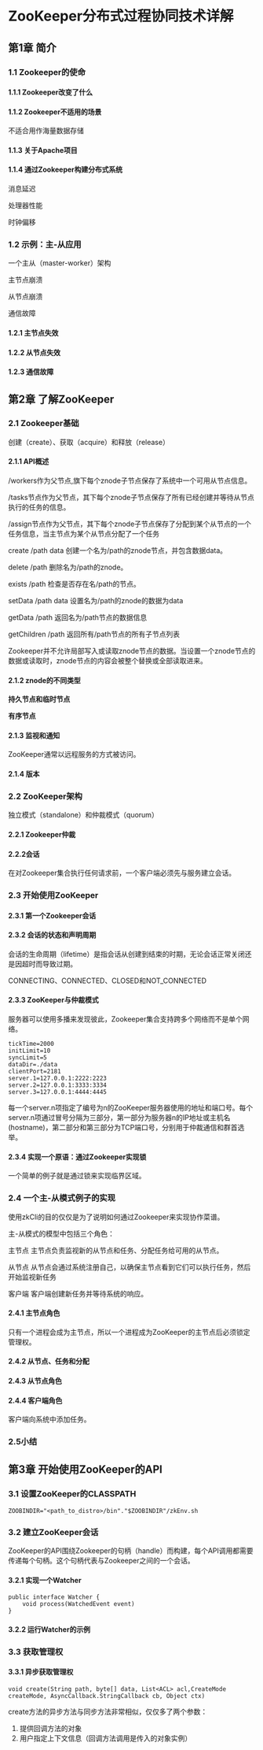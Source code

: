 # ZooKeeper分布式过程协同技术详解  #

## 第1章 简介 ##

### 1.1 Zookeeper的使命 ###

#### 1.1.1 Zookeeper改变了什么 ####

#### 1.1.2 Zookeeper不适用的场景 ####

不适合用作海量数据存储

#### 1.1.3 关于Apache项目 ####

#### 1.1.4 通过Zookeeper构建分布式系统 ####

消息延迟

处理器性能

时钟偏移

### 1.2 示例：主-从应用 ###

一个主从（master-worker）架构

主节点崩溃

从节点崩溃

通信故障

#### 1.2.1 主节点失效 ####

#### 1.2.2 从节点失效 ####

#### 1.2.3 通信故障 ####

## 第2章  了解ZooKeeper ##

### 2.1 Zookeeper基础 ###

创建（create）、获取（acquire）和释放（release）

#### 2.1.1 API概述 ####

/workers作为父节点,旗下每个znode子节点保存了系统中一个可用从节点信息。

/tasks节点作为父节点，其下每个znode子节点保存了所有已经创建并等待从节点执行的任务的信息。

/assign节点作为父节点，其下每个znode子节点保存了分配到某个从节点的一个任务信息，当主节点为某个从节点分配了一个任务

create /path data 创建一个名为/path的znode节点，并包含数据data。

delete /path 删除名为/path的znode。

exists /path 检查是否存在名/path的节点。

setData /path data 设置名为/path的znode的数据为data
 
getData /path 返回名为/path节点的数据信息

getChildren /path 返回所有/path节点的所有子节点列表

Zookeeper并不允许局部写入或读取znode节点的数据。当设置一个znode节点的数据或读取时，znode节点的内容会被整个替换或全部读取进来。

#### 2.1.2 znode的不同类型 ####



**持久节点和临时节点**

**有序节点**

#### 2.1.3 监视和通知 ####
ZooKeeper通常以远程服务的方式被访问。

#### 2.1.4 版本 ####

### 2.2 ZooKeeper架构 ###

独立模式（standalone）和仲裁模式（quorum）

#### 2.2.1 Zookeeper仲裁 ####

#### 2.2.2会话 ####

在对Zookeeper集合执行任何请求前，一个客户端必须先与服务建立会话。

### 2.3 开始使用ZooKeeper ###

#### 2.3.1 第一个Zookeeper会话 ####

#### 2.3.2 会话的状态和声明周期 ####

会话的生命周期（lifetime）是指会话从创建到结束的时期，无论会话正常关闭还是因超时而导致过期。

CONNECTING、CONNECTED、CLOSED和NOT_CONNECTED

#### 2.3.3 ZooKeeper与仲裁模式 ####

服务器可以使用多播来发现彼此，Zookeeper集合支持跨多个网络而不是单个网络。

	tickTime=2000
	initLimit=10
	syncLimit=5
	dataDir=./data
	clientPort=2181
	server.1=127.0.0.1:2222:2223
	server.2=127.0.0.1:3333:3334
	server.3=127.0.0.1:4444:4445

每一个server.n项指定了编号为n的ZooKeeper服务器使用的地址和端口号。每个server.n项通过冒号分隔为三部分，第一部分为服务器n的IP地址或主机名(hostname)，第二部分和第三部分为TCP端口号，分别用于仲裁通信和群首选举。

#### 2.3.4 实现一个原语：通过Zookeeper实现锁 ####
一个简单的例子就是通过锁来实现临界区域。

### 2.4 一个主-从模式例子的实现 ###

使用zkCli的目的仅仅是为了说明如何通过Zookeeper来实现协作菜谱。

主-从模式的模型中包括三个角色：

主节点
	主节点负责监视新的从节点和任务、分配任务给可用的从节点。

从节点
	从节点会通过系统注册自己，以确保主节点看到它们可以执行任务，然后开始监视新任务

客户端
	客户端创建新任务并等待系统的响应。

#### 2.4.1 主节点角色 ####

只有一个进程会成为主节点，所以一个进程成为ZooKeeper的主节点后必须锁定管理权。

#### 2.4.2 从节点、任务和分配 ####

#### 2.4.3 从节点角色 ####

#### 2.4.4 客户端角色 ####

客户端向系统中添加任务。

### 2.5小结 ###

## 第3章 开始使用ZooKeeper的API ##

### 3.1 设置ZooKeeper的CLASSPATH ###

	ZOOBINDIR="<path_to_distro>/bin"."$ZOOBINDIR"/zkEnv.sh

### 3.2 建立ZooKeeper会话 ###

ZooKeeper的API围绕Zookeeper的句柄（handle）而构建，每个API调用都需要传递每个句柄。这个句柄代表与Zookeeper之间的一个会话。

#### 3.2.1 实现一个Watcher ####

	public interface Watcher {
		void process(WatchedEvent event)
	}

#### 3.2.2 运行Watcher的示例 ####



### 3.3 获取管理权 ###

#### 3.3.1 异步获取管理权 ####

	void create(String path, byte[] data, List<ACL> acl,CreateMode createMode, AsyncCallback.StringCallback cb, Object ctx)

create方法的异步方法与同步方法非常相似，仅仅多了两个参数：

1. 提供回调方法的对象
2. 用户指定上下文信息（回调方法调用是传入的对象实例）

